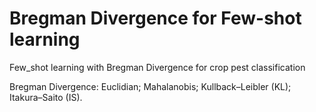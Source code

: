# Bregman Divergence for Few-shot learning
Few_shot learning with Bregman Divergence for crop pest classification

Bregman Divergence:
Euclidian;
Mahalanobis;
Kullback–Leibler (KL);
Itakura–Saito (IS).
